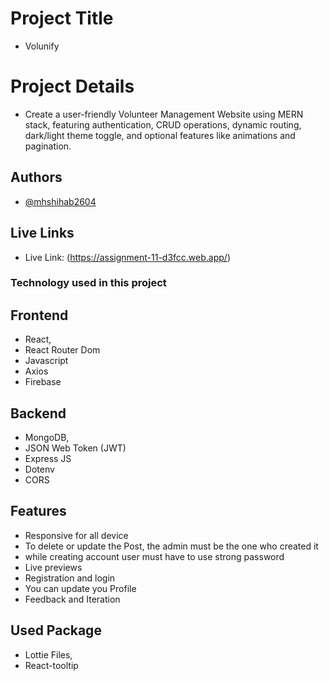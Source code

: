 # Project Title
-  Volunify 

# Project Details
- Create a user-friendly Volunteer Management Website using MERN stack, featuring authentication, CRUD operations, dynamic routing, dark/light theme toggle, and optional features like animations and pagination.


## Authors
- [@mhshihab2604]()

## Live Links
- Live Link: (https://assignment-11-d3fcc.web.app/)


### Technology used in this project

## Frontend
-  React,
-  React Router Dom
-  Javascript
-  Axios
-  Firebase
## Backend
-  MongoDB,
-  JSON Web Token (JWT)
-  Express JS
-  Dotenv
-  CORS

## Features
- Responsive for all device
- To delete or update the Post, the admin must be the one who created it
- while creating account user must have to use strong password
- Live previews
- Registration and login 
- You can update you Profile
- Feedback and Iteration
## Used Package
-  Lottie Files,
-  React-tooltip
